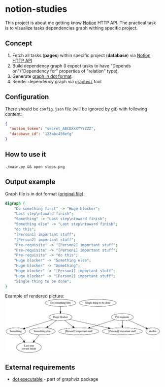 # notion-studies

This project is about me getting know [Notion](https://notion.so) HTTP API. The practical task is to visualize tasks
dependencies graph withing specific project.

## Concept

1. Fetch all tasks (__pages__) within specific project (__database__)
   via [Notion HTTP API](https://developers.notion.com/docs/getting-started)
1. Build dependency graph (I expect tasks to have "Depends on"/"Dependency for" properties of "relation" type).
1. Generate [graph in dot format](https://www.graphviz.org/doc/info/lang.html).
1. Render dependency graph via [graphviz](https://www.graphviz.org/about/) tool

## Configuration

There should be `config.json` file (will be ignored by git) with following content:

```json
{
  "notion_token": "secret_ABCDXXXYYYZZZ",
  "database_id": "123abc456efg"
}
```

## How to use it

`./main.py && open steps.png`

## Output example

Graph file is in dot format ([original file](assets/steps.dot)):

```dot
digraph {
    "Do something first" -> "Huge blocker";
    "Last step\ntoward finish";
    "Something" -> "Last step\ntoward finish";
    "Something else" -> "Last step\ntoward finish";
    "do this";
    "[Person1] important stuff";
    "[Person2] important stuff";
    "Pre-requisite" -> "[Person2] important stuff";
    "Pre-requisite" -> "[Person1] important stuff";
    "Pre-requisite" -> "do this";
    "Huge blocker" -> "Something else";
    "Huge blocker" -> "Something";
    "Huge blocker" -> "[Person1] important stuff";
    "Huge blocker" -> "[Person2] important stuff";
    "Single thing to be done";
}
```

Example of rendered picture:
![](assets/steps.png)

## External requirements

- [dot executable](https://www.graphviz.org/download/#executable-packages) - part of graphviz package
